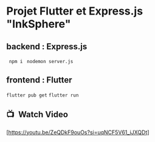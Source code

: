 # Projet Flutter et Express.js "InkSphere"
## backend : Express.js 
``` npm i```
``` nodemon server.js```

## frontend : Flutter
``` flutter pub get ```
``` flutter run ```

## 📺 Watch Video
[https://youtu.be/ZeQDkF9ouOs?si=uqNCF5V61_iJXQDt]


